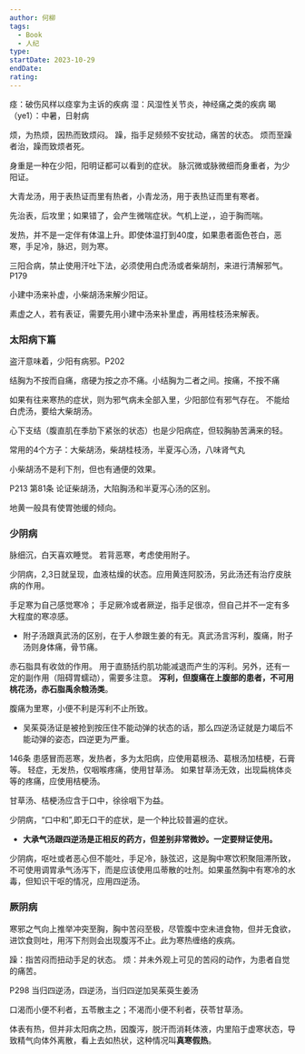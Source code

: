 ```yaml
---
author: 何柳
tags:
  - Book
  - 人纪
type: 
startDate: 2023-10-29
endDate: 
rating:
---
```


痉：破伤风样以痉挛为主诉的疾病
湿：风湿性关节炎，神经痛之类的疾病
暍（ye1）：中暑，日射病

烦，为热烦，因热而致烦闷。
躁，指手足频频不安扰动，痛苦的状态。
烦而至躁者治，躁而致烦者死。


身重是一种在少阳，阳明证都可以看到的症状。
脉沉微或脉微细而身重者，为少阳证。


大青龙汤，用于表热证而里有热者，小青龙汤，用于表热证而里有寒者。

先治表，后攻里；如果错了，会产生微喘症状。气机上逆，，迫于胸而喘。

发热，并不是一定伴有体温上升。即使体温打到40度，如果患者面色苍白，恶寒，手足冷，脉迟，则为寒。

三阳合病，禁止使用汗吐下法，必须使用白虎汤或者柴胡剂，来进行清解邪气。P179

小建中汤来补虚，小柴胡汤来解少阳证。

素虚之人，若有表证，需要先用小建中汤来补里虚，再用桂枝汤来解表。

### 太阳病下篇

盗汗意味着，少阳有病邪。P202

结胸为不按而自痛，痞硬为按之亦不痛。小结胸为二者之间。按痛，不按不痛

如果有往来寒热的症状，则为邪气病未全部入里，少阳部位有邪气存在。 不能给白虎汤，要给大柴胡汤。


心下支结（腹直肌在季肋下紧张的状态）也是少阳病症，但较胸胁苦满来的轻。

常用的4个方子：大柴胡汤，柴胡桂枝汤，半夏泻心汤，八味肾气丸

小柴胡汤不是利下剂，但也有通便的效果。

P213 第81条 论证柴胡汤，大陷胸汤和半夏泻心汤的区别。

地黄一般具有使胃弛缓的倾向。



### 少阴病

脉细沉，白天喜欢睡觉。
若背恶寒，考虑使用附子。

少阴病，2,3日就呈现，血液枯燥的状态。应用黄连阿胶汤，另此汤还有治疗皮肤病的作用。


手足寒为自己感觉寒冷；
手足厥冷或者厥逆，指手足很凉，但自己并不一定有多大程度的寒凉感。



* 附子汤跟真武汤的区别，在于人参跟生姜的有无。真武汤言泻利，腹痛，附子汤则身体痛，骨节痛。 

赤石脂具有收敛的作用。 用于直肠括约肌功能减退而产生的泻利。另外，还有一定的副作用（阻碍胃蠕动），需要多注意。
**泻利，但腹痛在上腹部的患者，不可用桃花汤，赤石脂禹余粮汤类**。

腹痛为里寒，小便不利是泻利不止所致。

- 吴茱萸汤证是被抢到按压住不能动弹的状态的话，那么四逆汤证就是力竭后不能动弹的姿态，四逆更为严重。



146条
患感冒而恶寒，发热者，多为太阳病，应使用葛根汤、葛根汤加桔梗，石膏等。
轻症，无发热，仅咽喉疼痛，使用甘草汤。
如果甘草汤无效，出现扁桃体炎等的疼痛，应使用桔梗汤。

甘草汤、桔梗汤应含于口中，徐徐咽下为益。

少阴病，“口中和”,即无口干的症状，是一个种比较普遍的症状。

- **大承气汤跟四逆汤是正相反的药方，但差别非常微妙。一定要辩证使用。**

少阴病，呕吐或者恶心但不能吐，手足冷，脉弦迟，这是胸中寒饮积聚阻滞所致，不可使用调胃承气汤泻下，而是应该使用瓜蒂散的吐剂。如果虽然胸中有寒冷的水毒，但知识干呕的情况，应用四逆汤。


### 厥阴病


寒邪之气向上推举冲突至胸，胸中苦闷至极，尽管腹中空未进食物，但并无食欲，进饮食则吐，用泻下剂则会出现腹泻不止。此为寒热缠络的疾病。


躁：指苦闷而扭动手足的状态。
烦：并未外观上可见的苦闷的动作，为患者自觉的痛苦。


P298 当归四逆汤，四逆汤，当归四逆加吴茱萸生姜汤



口渴而小便不利者，五苓散主之；不渴而小便不利者，茯苓甘草汤。

体表有热，但并非太阳病之热，因腹泻，脱汗而消耗体液，内里陷于虚寒状态，导致精气向体外离散，看上去如热状，这种情况叫**真寒假热**。


















